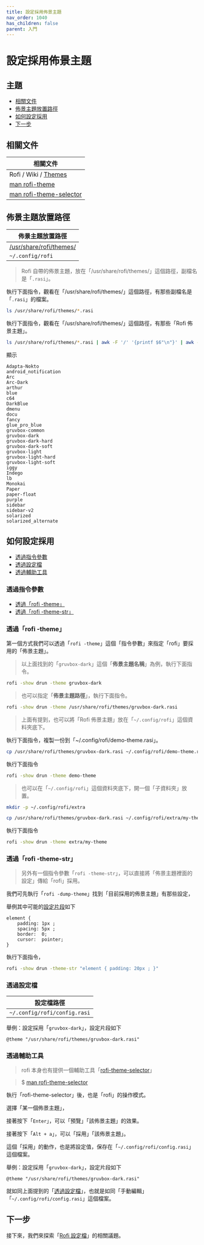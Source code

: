 ```yaml
---
title: 設定採用佈景主題
nav_order: 1040
has_children: false
parent: 入門
---
```



# 設定採用佈景主題




## 主題

* [相關文件](#相關文件)
* [佈景主題放置路徑](#佈景主題放置路徑)
* [如何設定採用](#如何設定採用)
* [下一步](#下一步)





## 相關文件

| 相關文件 |
| ------- |
| Rofi / Wiki / [Themes](https://github.com/davatorium/rofi/wiki/Themes) |
| [man rofi-theme](https://github.com/davatorium/rofi/blob/next/doc/rofi-theme.5.markdown) |
| [man rofi-theme-selector](https://github.com/davatorium/rofi/blob/next/doc/rofi-theme-selector.1.markdown) |



## 佈景主題放置路徑

| 佈景主題放置路徑 |
| -------------- |
| [/usr/share/rofi/themes/](https://github.com/davatorium/rofi/tree/next/themes) |
| `~/.config/rofi` |


> Rofi 自帶的佈景主題，放在「/usr/share/rofi/themes/」這個路徑，副檔名是「`.rasi`」。

執行下面指令，觀看在「/usr/share/rofi/themes/」這個路徑，有那些副檔名是「`.rasi`」的檔案。

``` sh
ls /usr/share/rofi/themes/*.rasi
```

執行下面指令，觀看在「/usr/share/rofi/themes/」這個路徑，有那些「Rofi 佈景主題」。

``` sh
ls /usr/share/rofi/themes/*.rasi | awk -F '/' '{printf $6"\n"}' | awk -F '.rasi' '{printf $1"\n"}' | sort -u
```

顯示

```
Adapta-Nokto
android_notification
Arc
Arc-Dark
arthur
blue
c64
DarkBlue
dmenu
docu
fancy
glue_pro_blue
gruvbox-common
gruvbox-dark
gruvbox-dark-hard
gruvbox-dark-soft
gruvbox-light
gruvbox-light-hard
gruvbox-light-soft
iggy
Indego
lb
Monokai
Paper
paper-float
purple
sidebar
sidebar-v2
solarized
solarized_alternate
```




## 如何設定採用

* [透過指令參數](#透過指令參數)
* [透過設定檔](#透過設定檔)
* [透過輔助工具](#透過輔助工具)




### 透過指令參數

* [透過「rofi -theme」](#透過rofi--theme)
* [透過「rofi -theme-str」](#透過rofi--theme-str)




### 透過「rofi -theme」

第一個方式我們可以透過「`rofi -theme`」這個「指令參數」來指定「rofi」要採用的「佈景主題」。

> 以上面找到的「`gruvbox-dark`」這個「**佈景主題名稱**」為例，執行下面指令。

``` sh
rofi -show drun -theme gruvbox-dark
```

> 也可以指定「**佈景主題路徑**」，執行下面指令。

``` sh
rofi -show drun -theme /usr/share/rofi/themes/gruvbox-dark.rasi
```

> 上面有提到，也可以將「Rofi 佈景主題」放在「`~/.config/rofi`」這個資料夾底下。

執行下面指令，複製一份到「~/.config/rofi/demo-theme.rasi」。

``` sh
cp /usr/share/rofi/themes/gruvbox-dark.rasi ~/.config/rofi/demo-theme.rasi
```

執行下面指令

``` sh
rofi -show drun -theme demo-theme
```

> 也可以在「`~/.config/rofi`」這個資料夾底下，開一個「子資料夾」放置。

``` sh
mkdir -p ~/.config/rofi/extra

cp /usr/share/rofi/themes/gruvbox-dark.rasi ~/.config/rofi/extra/my-theme.rasi
```

執行下面指令

``` sh
rofi -show drun -theme extra/my-theme
```




### 透過「rofi -theme-str」

> 另外有一個指令參數「`rofi -theme-str`」，可以直接將「佈景主題裡面的設定」傳給「rofi」採用。


我們可先執行「`rofi -dump-theme`」找到「目前採用的佈景主題」有那些設定，

舉例其中可能的[設定片段](https://github.com/davatorium/rofi/blob/next/doc/default_theme.rasi#L34-L39)如下

```
element {
    padding: 1px ;
    spacing: 5px ;
    border:  0;
    cursor:  pointer;
}
```

執行下面指令，

``` sh
rofi -show drun -theme-str "element { padding: 20px ; }"
```




### 透過設定檔

| 設定檔路徑 |
| --------- |
| `~/.config/rofi/config.rasi` |

舉例：設定採用「`gruvbox-dark`」，設定片段如下

```
@theme "/usr/share/rofi/themes/gruvbox-dark.rasi"
```




### 透過輔助工具

> rofi 本身也有提供一個輔助工具「[rofi-theme-selector](https://github.com/davatorium/rofi/blob/next/script/rofi-theme-selector)」

> $ [man rofi-theme-selector](https://github.com/davatorium/rofi/blob/next/doc/rofi-theme-selector.1.markdown)


執行「rofi-theme-selector」後，也是「rofi」的操作模式。

選擇「某一個佈景主題」，

接著按下「`Enter`」，可以「預覽」「該佈景主題」的效果。

接著按下「`Alt + a`」，可以「採用」「該佈景主題」。

這個「採用」的動作，也是將設定值，保存在「`~/.config/rofi/config.rasi`」這個檔案。


舉例：設定採用「`gruvbox-dark`」，設定片段如下

```
@theme "/usr/share/rofi/themes/gruvbox-dark.rasi"
```

就如同上面提到的「[透過設定檔](#透過設定檔)」，也就是如同「手動編輯」「`~/.config/rofi/config.rasi`」這個檔案。




## 下一步

接下來，我們來探索「[Rofi 設定檔](https://samwhelp.github.io/note-about-rofi/read/start/config-file.html)」的相關議題。
